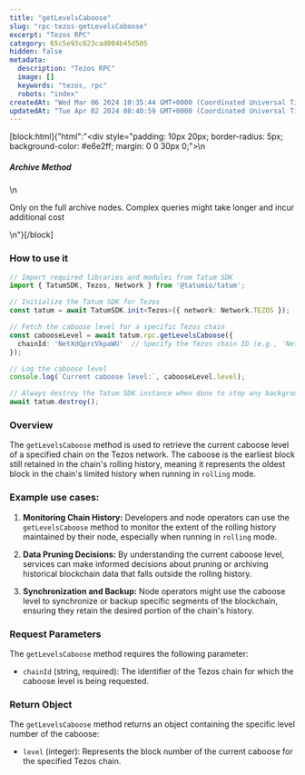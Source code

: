 ```yaml
---
title: "getLevelsCaboose"
slug: "rpc-tezos-getLevelsCaboose"
excerpt: "Tezos RPC"
category: 65c5e93c623cad004b45d505
hidden: false
metadata: 
  description: "Tezos RPC"
  image: []
  keywords: "tezos, rpc"
  robots: "index"
createdAt: "Wed Mar 06 2024 10:35:44 GMT+0000 (Coordinated Universal Time)"
updatedAt: "Tue Apr 02 2024 08:40:59 GMT+0000 (Coordinated Universal Time)"
---
```

[block:html]{"html":"<div style=\"padding: 10px 20px; border-radius: 5px; background-color: #e6e2ff; margin: 0 0 30px 0;\">\n  <h5>Archive Method</h5>\n  <p>Only on the full archive nodes. Complex queries might take longer and incur additional cost</p>\n</div>"}[/block]

### How to use it

```typescript
// Import required libraries and modules from Tatum SDK
import { TatumSDK, Tezos, Network } from '@tatumio/tatum';

// Initialize the Tatum SDK for Tezos
const tatum = await TatumSDK.init<Tezos>({ network: Network.TEZOS });

// Fetch the caboose level for a specific Tezos chain
const cabooseLevel = await tatum.rpc.getLevelsCaboose({
  chainId: 'NetXdQprcVkpaWU'  // Specify the Tezos chain ID (e.g., 'NetXdQprcVkpaWU' for mainnet)
});

// Log the caboose level
console.log(`Current caboose level:`, cabooseLevel.level);

// Always destroy the Tatum SDK instance when done to stop any background processes
await tatum.destroy();
```

### Overview

The `getLevelsCaboose` method is used to retrieve the current caboose level of a specified chain on the Tezos network. The caboose is the earliest block still retained in the chain's rolling history, meaning it represents the oldest block in the chain's limited history when running in `rolling` mode.

### Example use cases:

1. **Monitoring Chain History:**
   Developers and node operators can use the `getLevelsCaboose` method to monitor the extent of the rolling history maintained by their node, especially when running in `rolling` mode.

2. **Data Pruning Decisions:**
   By understanding the current caboose level, services can make informed decisions about pruning or archiving historical blockchain data that falls outside the rolling history.

3. **Synchronization and Backup:**
   Node operators might use the caboose level to synchronize or backup specific segments of the blockchain, ensuring they retain the desired portion of the chain's history.

### Request Parameters

The `getLevelsCaboose` method requires the following parameter:

- `chainId` (string, required): 
  The identifier of the Tezos chain for which the caboose level is being requested.

### Return Object

The `getLevelsCaboose` method returns an object containing the specific level number of the caboose:

- `level` (integer): 
  Represents the block number of the current caboose for the specified Tezos chain.